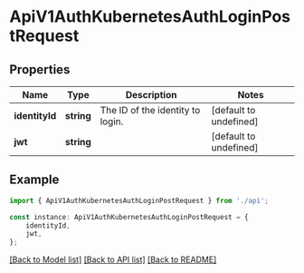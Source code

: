 # ApiV1AuthKubernetesAuthLoginPostRequest


## Properties

Name | Type | Description | Notes
------------ | ------------- | ------------- | -------------
**identityId** | **string** | The ID of the identity to login. | [default to undefined]
**jwt** | **string** |  | [default to undefined]

## Example

```typescript
import { ApiV1AuthKubernetesAuthLoginPostRequest } from './api';

const instance: ApiV1AuthKubernetesAuthLoginPostRequest = {
    identityId,
    jwt,
};
```

[[Back to Model list]](../README.md#documentation-for-models) [[Back to API list]](../README.md#documentation-for-api-endpoints) [[Back to README]](../README.md)
